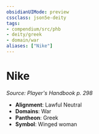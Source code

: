 ```yaml
---
obsidianUIMode: preview
cssclass: json5e-deity
tags:
- compendium/src/phb
- deity/greek
- domain/war
aliases: ["Nike"]
---
```

# Nike
*Source: Player's Handbook p. 298* 

- **Alignment**: Lawful Neutral
- **Domains**: War
- **Pantheon**: Greek
- **Symbol**: Winged woman